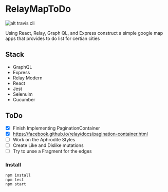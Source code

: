# RelayMapToDo
![alt travis cli](https://travis-ci.org/aljones15/RelayMapToDo.svg?branch=master)

Using React, Relay, Graph QL, and Express construct a simple google map apps that provides to do list for certian cities

## Stack
- GraphQL
- Express
- Relay Modern
- React
- Jest
- Selenuim
- Cucumber

## ToDo
- [x] Finish Implementing PaginationContainer
- [x] https://facebook.github.io/relay/docs/pagination-container.html
- [ ] Work on the Aphrodite Styles
- [ ] Create Like and Dislike mutations
- [ ] Try to unse a Fragment for the edges

### Install
```
npm install
npm test
npm start

```
